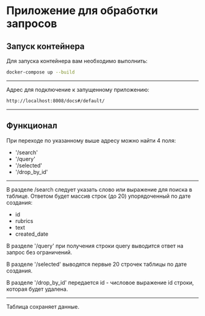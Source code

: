 # Приложение для обработки запросов
## Запуск контейнера
Для запуска контейнера вам необходимо выполнить:
```sh
docker-compose up --build
```
--------------------------------
Адрес для подключение к запущенному приложению:

```sh
http://localhost:8008/docs#/default/
```
--------------------------------
## Функционал
При переходе по указанному выше адресу можно найти 4 поля:
- '/search'
- '/query'
- '/selected'
- '/drop_by_id'
--------------------------------
В разделе /search следует указать слово или выражение для поиска в таблице. Ответом будет массив строк (до 20) упорядоченный по дате создания:
- id
- rubrics
- text
- created_date

В разделе '/query' при получения строки query выводится ответ на запрос без ограничений.

В разделе '/selected' выводятся первые 20 строчек таблицы по дате создания.

В разделе '/drop_by_id' передается id - числовое выражение id строки, которая будет удалена.
____________________________________
Таблица сохраняет данные.
